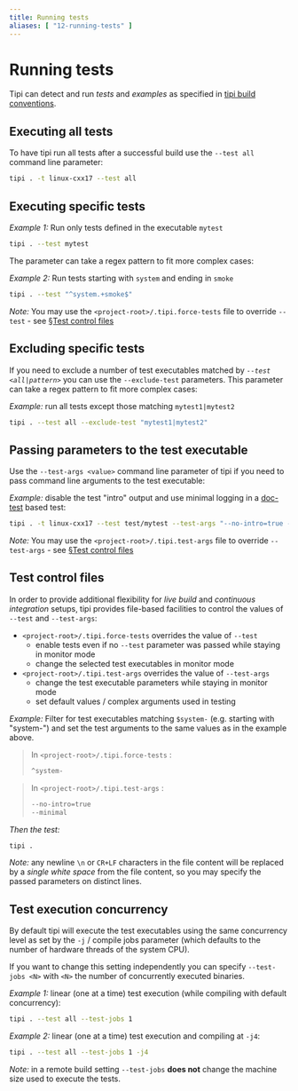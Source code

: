 ```yaml
---
title: Running tests
aliases: [ "12-running-tests" ]
---
```


# Running tests

Tipi can detect and run _tests_ and _examples_ as specified in [tipi build conventions](./01-conventions#tests-or-examples).

## Executing **all** tests

To have tipi run all tests after a successful build use the `--test all` command line parameter:

```bash
tipi . -t linux-cxx17 --test all
```

## Executing specific tests

_Example 1:_ Run only tests defined in the executable `mytest`

```bash
tipi . --test mytest
```

The parameter can take a regex pattern to fit more complex cases:

_Example 2:_ Run tests starting with `system` and ending in `smoke`

```bash
tipi . --test "^system.+smoke$"
```

_Note:_ You may use the `<project-root>/.tipi.force-tests` file to override `--test` - see [§Test control files](#test-control-files)


## Excluding specific tests

If you need to exclude a number of test executables matched by _`--test <all|pattern>`_ you can use the `--exclude-test` parameters. This parameter can take a regex pattern to fit more complex cases:

_Example:_ run all tests except those matching `mytest1|mytest2`

```bash
tipi . --test all --exclude-test "mytest1|mytest2"
```

## Passing parameters to the test executable

Use the `--test-args <value>` command line parameter of tipi if you need to pass command line arguments to the test executable:


_Example:_ disable the test "intro" output and use minimal logging in a [doc-test](https://github.com/doctest/doctest/blob/master/doc/markdown/commandline.md) based test:

```bash
tipi . -t linux-cxx17 --test test/mytest --test-args "--no-intro=true --minimal" 
```

_Note:_ You may use the `<project-root>/.tipi.test-args` file to override `--test-args` - see [§Test control files](#test-control-files)

## Test control files

In order to provide additional flexibility for _live build_ and _continuous integration_ setups, tipi provides file-based facilities to control the values of `--test` and `--test-args`:

- `<project-root>/.tipi.force-tests` overrides the value of `--test` 
  - enable tests even if no `--test` parameter was passed while staying in monitor mode
  - change the selected test executables in monitor mode
- `<project-root>/.tipi.test-args` overrides the value of `--test-args`
  - change the test executable parameters while staying in monitor mode
  - set default values / complex arguments used in testing


_Example:_ Filter for test executables matching `$system-` (e.g. starting with "system-") and set the test arguments to the same values as in the example above.

> In `<project-root>/.tipi.force-tests` :
> ```txt
> ^system-
> ```

> In `<project-root>/.tipi.test-args` :
> ```txt
> --no-intro=true
> --minimal
> ```

_Then the test:_

```bash
tipi .
```

_Note:_ any newline `\n` or `CR+LF` characters in the file content will be replaced by a _single white space_ from the file content, so you may specify the passed parameters on distinct lines.

## Test execution concurrency

By default tipi will execute the test executables using the same concurrency level as set by the `-j` / compile jobs parameter (which defaults to the number of hardware threads of the system CPU).

If you want to change this setting independently you can specify `--test-jobs <N>` with `<N>` the number of concurrently executed binaries.

_Example 1:_ linear (one at a time) test execution (while compiling with default concurrency):

```bash
tipi . --test all --test-jobs 1
```

_Example 2:_ linear (one at a time) test execution and compiling at `-j4`:

```bash
tipi . --test all --test-jobs 1 -j4
```

_Note:_ in a remote build setting `--test-jobs` **does not** change the machine size used to execute the tests.
